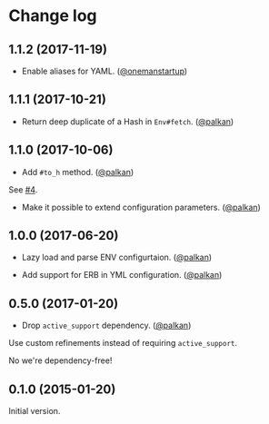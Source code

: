 # Change log

## 1.1.2 (2017-11-19)

- Enable aliases for YAML. ([@onemanstartup][])

## 1.1.1 (2017-10-21)

- Return deep duplicate of a Hash in `Env#fetch`. ([@palkan][])

## 1.1.0 (2017-10-06)

- Add `#to_h` method. ([@palkan][])

See [#4](https://github.com/palkan/anyway_config/issues/4).

- Make it possible to extend configuration parameters. ([@palkan][])

## 1.0.0 (2017-06-20)

- Lazy load and parse ENV configurtaion. ([@palkan][])

- Add support for ERB in YML configuration. ([@palkan][])

## 0.5.0 (2017-01-20)

- Drop `active_support` dependency. ([@palkan][])

Use custom refinements instead of requiring `active_support`.

No we're dependency-free!

## 0.1.0 (2015-01-20)

Initial version.

[@palkan]: https://github.com/palkan
[@onemanstartup]: https://github.com/onemanstartup
